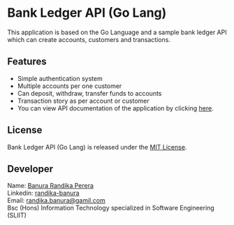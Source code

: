 # Bank Ledger API (Go Lang)

This application is based on the Go Language
and a sample bank ledger API which can create accounts, customers and transactions.

## Features

- Simple authentication system
- Multiple accounts per one customer
- Can deposit, withdraw, transfer funds to accounts
- Transaction story as per account or customer
- You can view API documentation of the application by clicking [here](https://documenter.getpostman.com/view/7109068/UVXqDsPN).

## License

Bank Ledger API (Go Lang) is released under the [MIT License](https://opensource.org/licenses/MIT).

## Developer

Name: [Banura Randika Perera](https://github.com/randikabanura) <br/>
Linkedin: [randika-banura](https://www.linkedin.com/in/randika-banura/) <br/>
Email: [randika.banura@gamil.com](mailto:randika.banura@gamil.com) <br/>
Bsc (Hons) Information Technology specialized in Software Engineering (SLIIT) <br/>
